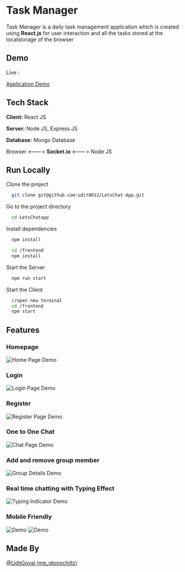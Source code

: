 
# Task Manager

Task Manager is a daily task management application which is created using **React.js** for user interaction and all the tasks stored at the localstorage of the browser

## Demo

   Live : 

[Application Demo](https://pvt-task-manager.netlify.app/)
## Tech Stack

**Client:** React JS

**Server:** Node JS, Express JS

**Database:** Mongo Database

Browser <---> **Socket.io** <---> Node JS




## Run Locally

Clone the project

```bash
  git clone git@github.com:udit0012/LetsChat-App.git
```

Go to the project directory

```bash
  cd LetsChatapp
```

Install dependencies

```bash
  npm install
```
```bash
  cd /frontend 
  npm install
```

Start the Server

```bash
  npm run start
```
Start the Client

```bash
  //open new terminal
  cd /frontend
  npm start
```



## Features

### Homepage
![Home Page Demo](https://github.com/udit0012/LetsChat-App/blob/main/Screenshots/HomePage.png)

### Login
![Login Page Demo](https://github.com/udit0012/LetsChat-App/blob/main/Screenshots/Login.png)
### Register
![Register Page Demo](https://github.com/udit0012/LetsChat-App/blob/main/Screenshots/Register.png)

### One to One Chat
![Chat Page Demo](https://github.com/udit0012/LetsChat-App/blob/main/Screenshots/ChatPage.png)
### Add and remove group member
![Group Details Demo](https://github.com/udit0012/LetsChat-App/blob/main/Screenshots/GroupDetails.png)
### Real time chatting with Typing Effect
![Typing Indicator Demo](https://github.com/udit0012/LetsChat-App/blob/main/Screenshots/TypingEffect.png)
### Mobile Friendly
![Demo](https://github.com/udit0012/LetsChat-App/blob/main/Screenshots/MChat.png)
![Demo](https://github.com/udit0012/LetsChat-App/blob/main/Screenshots/MChatBox.png)



## Made By

[@UditGoyal (me_gtonochillz)](https://github.com/udit0012)

